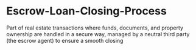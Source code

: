 # Escrow-Loan-Closing-Process
Part of real estate transactions where funds, documents, and property ownership are handled in a secure way, managed by a neutral third party (the escrow agent) to ensure a smooth closing
